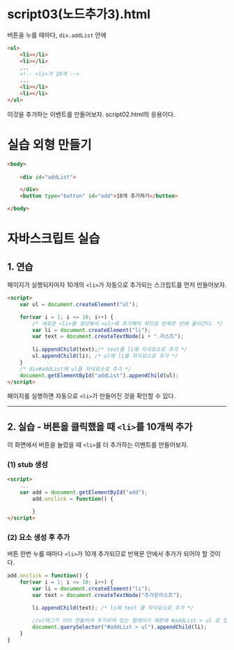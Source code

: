 # script03(노드추가3).html
버튼을 누를 때마다, ```div.addList``` 안에 
```html
<ul>
    <li></li>
    <li></li>
    ... 
    <!-- <li>가 10개 -->
    ...
    <li></li>
    <li></li>
</ul>
```
이것을 추가하는 이벤트를 만들어보자. script02.html의 응용이다.


# 실습 외형 만들기
```html
<body>
    
    <div id="addList">

    </div>
    <button type="button" id="add">10개 추가하기</button>

</body>
```

# 자바스크립트 실습
## 1. 연습
페이지가 실행되자마자 10개의 ```<li>```가 자동으로 추가되는 스크립트를 먼저 만들어보자.

```html
<script>
    var ul = document.createElement("ul");

    for(var i = 1; i <= 10; i++) {
        /* 새로운 <li>를 생성해서 <ul>에 추가해야 하므로 반복문 안에 들어간다. */
        var li = document.createElement("li");
        var text = document.createTextNode(i + ".리스트");
        
        li.appendChild(text);/* text를 li에 자식요소로 추가 */
        ul.appendChild(li); /* ul에 li를 자식요소로 추가 */
    }
    /* div#addList에 ul을 자식요소로 추가 */
    document.getElementById("addList").appendChild(ul);
</script>
```

페이지를 실행하면 자동으로 ```<li>```가 만들어진 것을 확인할 수 있다.

- - -

## 2. 실습 - 버튼을 클릭했을 때 ```<li>```를 10개씩 추가
이 화면에서 버튼을 눌렀을 때 ```<li>```를 더 추가하는 이벤트를 만들어보자.

### (1) stub 생성
```html
<script>
    ...
    var add = document.getElementById("add");
        add.onclick = function() {

        }
</script>
```

### (2) 요소 생성 후 추가
버튼 한번 누를 때마다 ```<li>```가 10개 추가되므로 반복문 안에서 추가가 되어야 할 것이다.

```javascript
add.onclick = function() {
    for(var i = 1; i <= 10; i++) {
        var li = document.createElement("li");
        var text = document.createTextNode("추가된리스트");
        
        li.appendChild(text); /* li에 text 를 자식요소로 추가 */

        //ul태그가 이미 만들어져 추가되어 있는 형태이기 때문에 #addList > ul 로 접근한다.
        document.querySelector("#addList > ul").appendChild(li);
    }
}
```